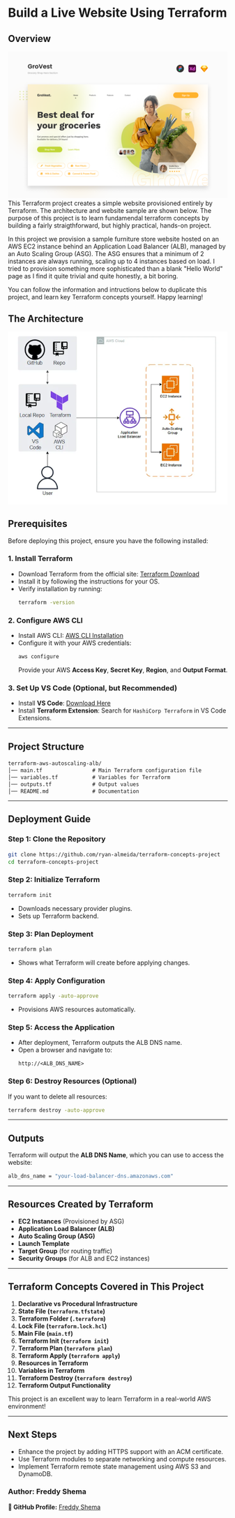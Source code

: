 # Build a Live Website Using Terraform

## Overview
![Alt text](website_sample.png)
This Terraform project creates a simple website provisioned entirely by Terraform. The architecture and website sample are shown below. The purpose of this project is to learn fundamendal terraform concepts by building a fairly straigthforward, but highly practical, hands-on project.

In this project we provision a sample furniture store website hosted on an AWS EC2 instance behind an Application Load Balancer (ALB), managed by an Auto Scaling Group (ASG). The ASG ensures that a minimum of 2 instances are always running, scaling up to 4 instances based on load.
I tried to provision something more sophisticated than a blank "Hello World" page as I find it quite trivial and quite honestly, a bit boring. 

You can follow the information and intructions below to duplicate this project, and learn key Terraform concepts yourself. Happy learning!

## The Architecture
![Alt text](vpc_architecture.png)

## **Prerequisites**
Before deploying this project, ensure you have the following installed:

### **1. Install Terraform**
- Download Terraform from the official site: [Terraform Download](https://www.terraform.io/downloads)
- Install it by following the instructions for your OS.
- Verify installation by running:
  ```sh
  terraform -version
  ```

### **2. Configure AWS CLI**
- Install AWS CLI: [AWS CLI Installation](https://aws.amazon.com/cli/)
- Configure it with your AWS credentials:
  ```sh
  aws configure
  ```
  Provide your AWS **Access Key**, **Secret Key**, **Region**, and **Output Format**.

### **3. Set Up VS Code (Optional, but Recommended)**
- Install **VS Code**: [Download Here](https://code.visualstudio.com/)
- Install **Terraform Extension**: Search for `HashiCorp Terraform` in VS Code Extensions.

---

## **Project Structure**
```
terraform-aws-autoscaling-alb/
│── main.tf                # Main Terraform configuration file
│── variables.tf           # Variables for Terraform
│── outputs.tf             # Output values
│── README.md              # Documentation
```

---

## **Deployment Guide**

### **Step 1: Clone the Repository**
```sh
git clone https://github.com/ryan-almeida/terraform-concepts-project
cd terraform-concepts-project
```

### **Step 2: Initialize Terraform**
```sh
terraform init
```
- Downloads necessary provider plugins.
- Sets up Terraform backend.

### **Step 3: Plan Deployment**
```sh
terraform plan
```
- Shows what Terraform will create before applying changes.

### **Step 4: Apply Configuration**
```sh
terraform apply -auto-approve
```
- Provisions AWS resources automatically.

### **Step 5: Access the Application**
- After deployment, Terraform outputs the ALB DNS name.
- Open a browser and navigate to:
  ```
  http://<ALB_DNS_NAME>
  ```

### **Step 6: Destroy Resources (Optional)**
If you want to delete all resources:
```sh
terraform destroy -auto-approve
```

---

## **Outputs**
Terraform will output the **ALB DNS Name**, which you can use to access the website:
```sh
alb_dns_name = "your-load-balancer-dns.amazonaws.com"
```

---

## **Resources Created by Terraform**
- **EC2 Instances** (Provisioned by ASG)
- **Application Load Balancer (ALB)**
- **Auto Scaling Group (ASG)**
- **Launch Template**
- **Target Group** (for routing traffic)
- **Security Groups** (for ALB and EC2 instances)

---

## **Terraform Concepts Covered in This Project**
1. **Declarative vs Procedural Infrastructure**
2. **State File (`terraform.tfstate`)**
3. **Terraform Folder (`.terraform`)**
4. **Lock File (`terraform.lock.hcl`)**
5. **Main File (`main.tf`)**
6. **Terraform Init (`terraform init`)**
7. **Terraform Plan (`terraform plan`)**
8. **Terraform Apply (`terraform apply`)**
9. **Resources in Terraform**
10. **Variables in Terraform**
11. **Terraform Destroy (`terraform destroy`)**
12. **Terraform Output Functionality**

This project is an excellent way to learn Terraform in a real-world AWS environment!

---

## **Next Steps**
- Enhance the project by adding HTTPS support with an ACM certificate.
- Use Terraform modules to separate networking and compute resources.
- Implement Terraform remote state management using AWS S3 and DynamoDB.

### **Author: Freddy Shema**

**📌 GitHub Profile:** [Freddy Shema](https://github.com/shefreddy)


